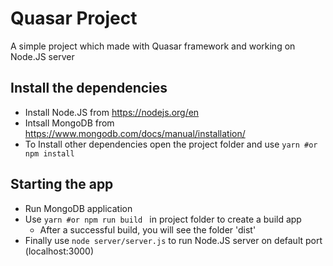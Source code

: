# Quasar Project
A simple project which made with Quasar framework and working on Node.JS server

## Install the dependencies
- Install Node.JS from https://nodejs.org/en
- Intsall MongoDB from https://www.mongodb.com/docs/manual/installation/
- To Install other dependencies open the project folder and use ```yarn #or npm install ```

## Starting the app
- Run MongoDB application
- Use ```yarn #or npm run build ``` in project folder to create a build app
  - After a successful build, you will see the folder 'dist'
- Finally use ```node server/server.js``` to run Node.JS server on default port (localhost:3000)
